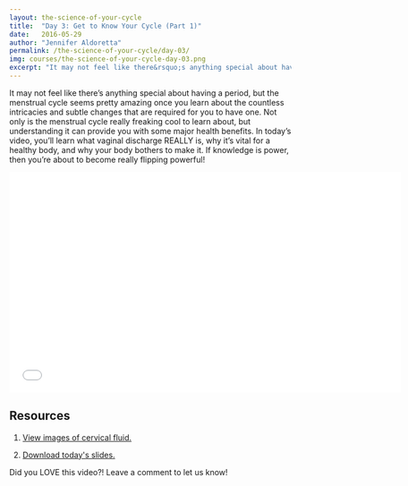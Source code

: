 ```yaml
---
layout: the-science-of-your-cycle
title:  "Day 3: Get to Know Your Cycle (Part 1)"
date:   2016-05-29
author: "Jennifer Aldoretta"
permalink: /the-science-of-your-cycle/day-03/
img: courses/the-science-of-your-cycle-day-03.png
excerpt: "It may not feel like there&rsquo;s anything special about having a period, but the menstrual cycle seems pretty amazing once you learn about the countless intricacies and subtle changes that are required for you to have one. Not only is the menstrual cycle really freaking cool to learn about, but understanding it can provide you with some major health benefits. In today&rsquo;s video, you&rsquo;ll learn what vaginal discharge REALLY is, why it&rsquo;s vital for a healthy body, and why your body bothers to make it."
---
```



It may not feel like there&rsquo;s anything special about having a period, but the menstrual cycle seems pretty amazing once you learn about the countless intricacies and subtle changes that are required for you to have one. Not only is the menstrual cycle really freaking cool to learn about, but understanding it can provide you with some major health benefits. In today&rsquo;s video, you&rsquo;ll learn what vaginal discharge REALLY is, why it&rsquo;s vital for a healthy body, and why your body bothers to make it. If knowledge is power, then you&rsquo;re about to become really flipping powerful!

<div class="center" itemprop="video" itemscope="" itemtype="http://schema.org/VideoObject">
  <iframe class="video" width="700" height="394" src="//www.youtube.com/embed/hpbbWWNlMy4?rel=0&amp;showinfo=0" frameborder="0" allowfullscreen></iframe>
  <meta itemprop="name" content="Green Your Period: Menstrual Cup Show & Tell (DivaCup & Me Luna)" />
  <meta itemprop="description" content="The Green Your Period video series is all about why sustainable and eco-friendly period products are great for your health and the environment." />
</div>

## Resources ##
1. <p><a class="text-link" href="/the-cycle/appendix-e-visualizing-cervical-fluid-changes/">View images of cervical fluid.</a></p>
2. <p><a class="text-link" target="_blank" href="/download/The-Science-of-Your-Cycle-Day-03.pdf">Download today's slides.</a></p>

Did you LOVE this video?! Leave a comment to let us know!